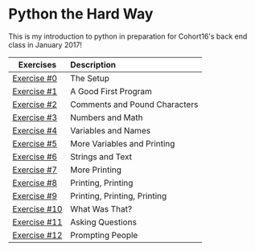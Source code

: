# Python the Hard Way

 This is my introduction to python in preparation for Cohort16's back end class in January 2017!

| Exercises | Description |
| ---  | :--- |
| [Exercise #0](ex0.py) | The Setup |
| [Exercise #1](ex1.py) | A Good First Program |
| [Exercise #2](ex2.py) | Comments and Pound Characters |
| [Exercise #3](ex3.py) | Numbers and Math |
| [Exercise #4](ex4.py) | Variables and Names |
| [Exercise #5](ex5.py) | More Variables and Printing |
| [Exercise #6](ex6.py) | Strings and Text |
| [Exercise #7](ex7.py) | More Printing |
| [Exercise #8](ex8.py) | Printing, Printing |
| [Exercise #9](ex9.py) | Printing, Printing, Printing |
| [Exercise #10](ex10.py) | What Was That? |
| [Exercise #11](ex11.py) | Asking Questions |
| [Exercise #12](ex12.py) | Prompting People |
